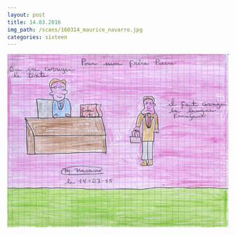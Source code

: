 ```yaml
---
layout: post
title: 14.03.2016
img_path: /scans/160314_maurice_navarro.jpg
categories: sixteen
---
```


![](/scans/160314_maurice_navarro_720.jpg)
